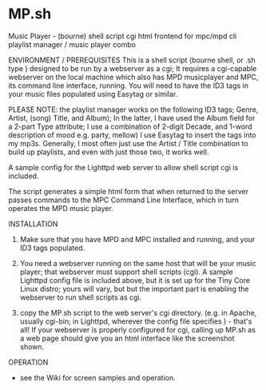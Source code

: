 # MP.sh
Music Player - (bourne) shell script cgi html frontend for mpc/mpd cli playlist manager / music player combo

ENVIRONMENT / PREREQUISITES
This is a shell script (bourne shell, or .sh type ) designed to be run by a webserver as a cgi; It requires a cgi-capable webserver on the local machine which also has MPD musicplayer and MPC, its command line interface, running. You will need to have the ID3 tags in your music files populated using Easytag or similar.

PLEASE NOTE: the playlist manager works on the following ID3 tags;  Genre, Artist, (song) Title,  and Album);  In the latter, I have used the Album field for a 2-part Type attribute;  I use a combination of 2-digit Decade, and  1-word description of mood e.g. party, mellow) I use Easytag to insert the tags into my mp3s. Generally, I most often just use the Artist / Title combination to build up playlists, and even with just those two, it works well.

A sample config for the Lighttpd web server to allow shell script cgi is included.

The script generates a simple html form that when returned to the server passes commands to the MPC Command Line Interface, which in turn operates the MPD music player.

INSTALLATION

1) Make sure that you have MPD and MPC installed and running, and your ID3 tags populated.

2) You need a webserver running on the same host that will be your music player;  that webserver must support shell scripts  (cgi). A sample Lighttpd config file is included above, but it is set up for the Tiny Core Linux distro; yours will vary, but 
but the important part is enabling the webserver to run shell scripts as cgi.

3) copy the MP.sh script to the web server's cgi directory. (e.g. in Apache, usually cgi-bin; in Lighttpd, wherever the config file specifies ) - that's all!  If your webserver is properly configured for cgi, calling up MP.sh as a web page should give you an html interface like the screenshot shown. 

OPERATION
 
   - see the Wiki for screen samples and operation.
